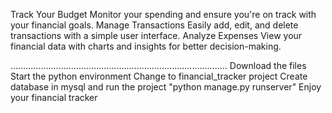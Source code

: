 Track Your Budget
Monitor your spending and ensure you're on track with your financial goals.
Manage Transactions
Easily add, edit, and delete transactions with a simple user interface.
Analyze Expenses
View your financial data with charts and insights for better decision-making.

......................................................................................
Download the files
Start the python environment
Change to financial_tracker project
Create database in mysql and run the project "python manage.py runserver"
Enjoy your financial tracker